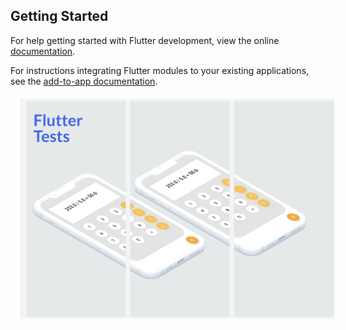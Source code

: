 ## Getting Started

For help getting started with Flutter development, view the online
[documentation](https://flutter.dev/).

For instructions integrating Flutter modules to your existing applications,
see the [add-to-app documentation](https://flutter.dev/docs/development/add-to-app).


<img align="left"  src="./assets/app_img.png" style="background-color:white;border:5px solid white; margin:0px 0px 0px 10px" />

